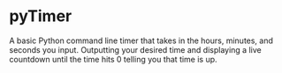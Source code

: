# pyTimer
A basic Python command line timer that takes in the hours, minutes, and seconds you input. Outputting your desired time and displaying a live countdown until the time hits 0 telling you that time is up.